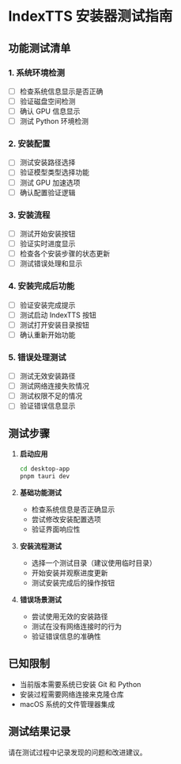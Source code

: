 # IndexTTS 安装器测试指南

## 功能测试清单

### 1. 系统环境检测
- [ ] 检查系统信息显示是否正确
- [ ] 验证磁盘空间检测
- [ ] 确认 GPU 信息显示
- [ ] 测试 Python 环境检测

### 2. 安装配置
- [ ] 测试安装路径选择
- [ ] 验证模型类型选择功能
- [ ] 测试 GPU 加速选项
- [ ] 确认配置验证逻辑

### 3. 安装流程
- [ ] 测试开始安装按钮
- [ ] 验证实时进度显示
- [ ] 检查各个安装步骤的状态更新
- [ ] 测试错误处理和显示

### 4. 安装完成后功能
- [ ] 验证安装完成提示
- [ ] 测试启动 IndexTTS 按钮
- [ ] 测试打开安装目录按钮
- [ ] 确认重新开始功能

### 5. 错误处理测试
- [ ] 测试无效安装路径
- [ ] 测试网络连接失败情况
- [ ] 测试权限不足的情况
- [ ] 验证错误信息显示

## 测试步骤

1. **启动应用**
   ```bash
   cd desktop-app
   pnpm tauri dev
   ```

2. **基础功能测试**
   - 检查系统信息是否正确显示
   - 尝试修改安装配置选项
   - 验证界面响应性

3. **安装流程测试**
   - 选择一个测试目录（建议使用临时目录）
   - 开始安装并观察进度更新
   - 测试安装完成后的操作按钮

4. **错误场景测试**
   - 尝试使用无效的安装路径
   - 测试在没有网络连接时的行为
   - 验证错误信息的准确性

## 已知限制

- 当前版本需要系统已安装 Git 和 Python
- 安装过程需要网络连接来克隆仓库
- macOS 系统的文件管理器集成

## 测试结果记录

请在测试过程中记录发现的问题和改进建议。